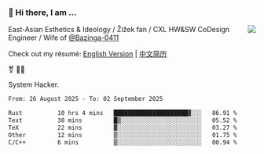 ### 👋 Hi there, I am ...

<img align="right" src="https://github-readme-stats.vercel.app/api?username=vickiegpt&show_icons=true&icon_color=0366d6&bg_color=ffffff&hide_title=true" />

East-Asian Esthetics & Ideology / Žižek fan / CXL HW&SW CoDesign Engineer / Wife of [@Bazinga-0411](https://bazinga-0411.github.io/)

Check out my résumé: [English Version](http://asplos.dev/) | [中文简历](http://asplos.dev/CN.html)

⚧️ 
🏳️‍⚧️ 

System Hacker.


<!--START_SECTION:waka-->

```txt
From: 26 August 2025 - To: 02 September 2025

Rust          10 hrs 4 mins   █████████████████████▓░░░   86.91 %
Text          38 mins         █▒░░░░░░░░░░░░░░░░░░░░░░░   05.52 %
TeX           22 mins         ▓░░░░░░░░░░░░░░░░░░░░░░░░   03.27 %
Other         12 mins         ▒░░░░░░░░░░░░░░░░░░░░░░░░   01.75 %
C/C++         6 mins          ▒░░░░░░░░░░░░░░░░░░░░░░░░   00.94 %
```

<!--END_SECTION:waka-->
